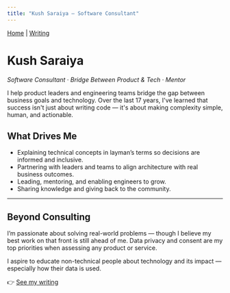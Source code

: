 ```yaml
---
title: "Kush Saraiya — Software Consultant"
---
```


[Home](index.md) | [Writing](writing.md)

# Kush Saraiya

*Software Consultant · Bridge Between Product & Tech · Mentor*

I help product leaders and engineering teams bridge the gap between business goals and technology. Over the last 17 years, I've learned that success isn't just about writing code — it's about making complexity simple, human, and actionable.


## What Drives Me

- Explaining technical concepts in layman’s terms so decisions are informed and inclusive.
- Partnering with leaders and teams to align architecture with real business outcomes.
- Leading, mentoring, and enabling engineers to grow.
- Sharing knowledge and giving back to the community.

---

## Beyond Consulting

I’m passionate about solving real-world problems — though I believe my best work on that front is still ahead of me.
Data privacy and consent are my top priorities when assessing any product or service.

I aspire to educate non-technical people about technology and its impact — especially how their data is used.


👉 [See my writing](writing.md)
